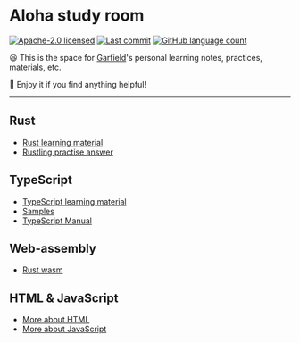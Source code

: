 # Aloha study room

[![Apache-2.0 licensed](https://img.shields.io/github/license/GarfieldZHU/Aloha-study-room)](./LICENSE)
[![Last commit](
https://img.shields.io/github/last-commit/GarfieldZHU/Aloha-study-room)](.)
[![GitHub language count](https://img.shields.io/github/languages/count/GarfieldZHU/Aloha-study-room)](.)

😆 This is the space for [Garfield](https://github.com/GarfieldZHU)'s personal learning notes, practices, materials, etc. 

🥳 Enjoy it if you find anything helpful!   

---

## Rust 
* [Rust learning material](./Rust)
* [Rustling practise answer](https://github.com/GarfieldZHU/Aloha-study-room/tree/master/Rust/rustling-answers)

## TypeScript
* [TypeScript learning material](./TypeScript)
* [Samples](./TypeScript/TypeScriptSamples)
* [TypeScript Manual](https://github.com/zhongsp/TypeScript)

## Web-assembly
* [Rust wasm](https://github.com/GarfieldZHU/Aloha-study-room/tree/master/wasm/rust-wasm)

## HTML & JavaScript
* [More about HTML](./HTML%26JavaScript/HTML)
* [More about JavaScript](./HTML%26JavaScript/JavaScript)
